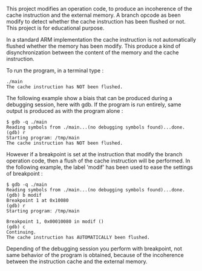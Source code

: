 This project modifies an operation code, to produce an incoherence of the cache instruction and the external memory. A branch opcode as been modify to detect whether the cache instruction has been flushed or not. This project is for educational purpose.

In a standard ARM implementation the cache instruction is not automatically flushed whether the memory has been modify. This produce a kind of disynchronization between the content of the memory and the cache instruction.

To run the program, in a terminal type :
```
./main
The cache instruction has NOT been flushed.
```

The following example show a biais that can be produced during a debugging session, here with gdb. If the program is run entirely, same output is produced as with the program alone :
```
$ gdb -q ./main
Reading symbols from ./main...(no debugging symbols found)...done.
(gdb) r
Starting program: /tmp/main
The cache instruction has NOT been flushed.
```

However if a breakpoint is set at the instruction that modify the branch operation code, then a flush of the cache instruction will be performed. In the following example, the label 'modif' has been used to ease the settings of breakpoint :
```
$ gdb -q ./main
Reading symbols from ./main...(no debugging symbols found)...done.
(gdb) b modif
Breakpoint 1 at 0x10080
(gdb) r
Starting program: /tmp/main

Breakpoint 1, 0x00010080 in modif ()
(gdb) c
Continuing.
The cache instruction has AUTOMATICALLY been flushed.
```

Depending of the debugging session you perform with breakpoint, not same behavior of the program is obtained, because of the incoherence between the instruction cache and the external memory.
